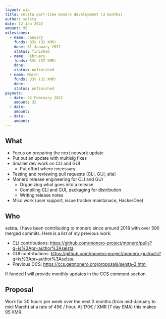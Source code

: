 ```yaml
---
layout: wip
title: selsta part-time monero development (3 months)
author: selsta
date: 12 Jan 2022
amount: 95
milestones:
  - name: January
    funds: 33% (32 XMR)
    done: 31 January 2022
    status: finished
  - name: February
    funds: 33% (32 XMR)
    done:
    status: unfinished
  - name: March
    funds: 33% (31 XMR)
    done:
    status: unfinished
payouts:
  - date: 22 February 2022
    amount: 32
  - date:
    amount:
  - date:
    amount:
---
```


## What

- Focus on preparing the next network update
- Put out an update with multisig fixes
- Smaller dev work on CLI and GUI
  - Put effort where necessary
- Testing and reviewing pull requests (CLI, GUI, site)
- Monero release engineering for CLI and GUI
  - Organizing what goes into a release
  - Compiling CLI and GUI, packaging for distribution
  - Writing release notes
- Misc work (user support, issue tracker maintanace, HackerOne)

## Who

selsta, I have been contributing to monero since around 2018 with over 500 merged commits. Here is a list of my previous work:

- CLI contributions: https://github.com/monero-project/monero/pulls?q=is%3Apr+author%3Aselsta
- GUI contributions: https://github.com/monero-project/monero-gui/pulls?q=is%3Apr+author%3Aselsta
- Previous CCS: https://ccs.getmonero.org/proposals/selsta-2.html

If funded I will provide monthly updates in the CCS comment section.

## Proposal

Work for 30 hours per week over the next 3 months (from mid-January to mid-March) at a rate of 45€ / hour. At 170€ / XMR (7 day EMA) this makes 95 XMR.

